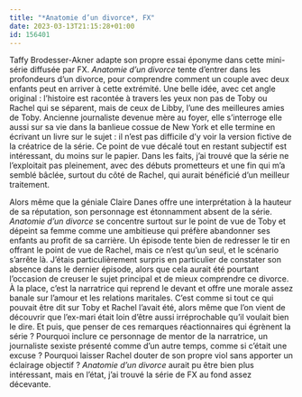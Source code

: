 ```yaml
---
title: "*Anatomie d’un divorce*, FX"
date: 2023-03-13T21:15:28+01:00
id: 156401 
---
```


Taffy Brodesser-Akner adapte son propre essai éponyme dans cette mini-série diffusée par FX. *Anatomie d’un divorce* tente d’entrer dans les profondeurs d’un divorce, pour comprendre comment un couple avec deux enfants peut en arriver à cette extrémité. Une belle idée, avec cet angle original : l’histoire est racontée à travers les yeux non pas de Toby ou Rachel qui se séparent, mais de ceux de Libby, l’une des meilleures amies de Toby. Ancienne journaliste devenue mère au foyer, elle s’interroge elle aussi sur sa vie dans la banlieue cossue de New York et elle termine en écrivant un livre sur le sujet : il n’est pas difficile d’y voir la version fictive de la créatrice de la série. Ce point de vue décalé tout en restant subjectif est intéressant, du moins sur le papier. Dans les faits, j’ai trouvé que la série ne l’exploitait pas pleinement, avec des débuts prometteurs et une fin qui m’a semblé bâclée, surtout du côté de Rachel, qui aurait bénéficié d’un meilleur traitement.

Alors même que la géniale Claire Danes offre une interprétation à la hauteur de sa réputation, son personnage est étonnamment absent de la série. *Anatomie d’un divorce* se concentre surtout sur le point de vue de Toby et dépeint sa femme comme une ambitieuse qui préfère abandonner ses enfants au profit de sa carrière. Un épisode tente bien de redresser le tir en offrant le point de vue de Rachel, mais ce n’est qu’un seul, et le scénario s’arrête là. J’étais particulièrement surpris en particulier de constater son absence dans le dernier épisode, alors que cela aurait été pourtant l’occasion de creuser le sujet principal et de mieux comprendre ce divorce. À la place, c’est la narratrice qui reprend le devant et offre une morale assez banale sur l’amour et les relations maritales. C’est comme si tout ce qui pouvait être dit sur Toby et Rachel l’avait été, alors même que l’on vient de découvrir que l’ex-mari était loin d’être aussi irréprochable qu’il voulait bien le dire. Et puis, que penser de ces remarques réactionnaires qui égrènent la série ? Pourquoi inclure ce personnage de mentor de la narratrice, un journaliste sexiste présenté comme d’un autre temps, comme si c’était une excuse ? Pourquoi laisser Rachel douter de son propre viol sans apporter un éclairage objectif ? *Anatomie d’un divorce* aurait pu être bien plus intéressant, mais en l’état, j’ai trouvé la série de FX au fond assez décevante. 
